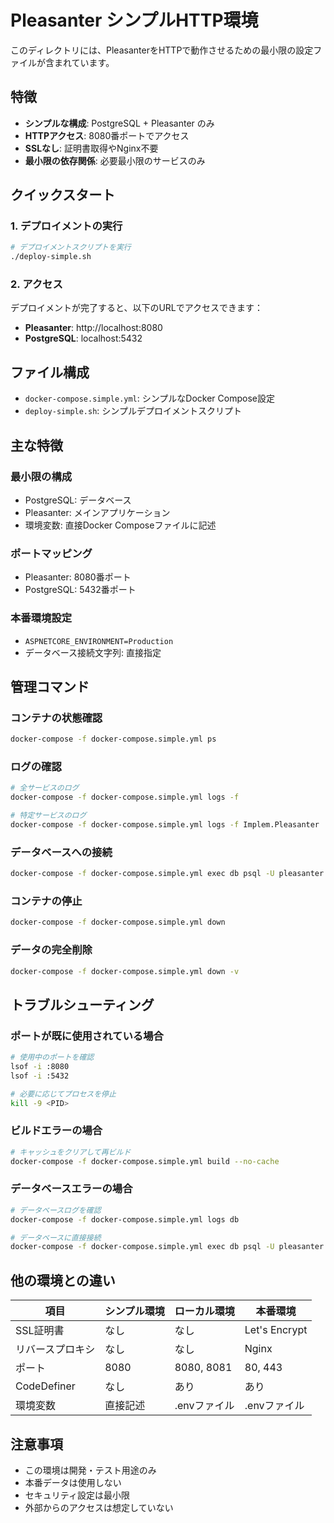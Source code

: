 # Pleasanter シンプルHTTP環境

このディレクトリには、PleasanterをHTTPで動作させるための最小限の設定ファイルが含まれています。

## 特徴

- **シンプルな構成**: PostgreSQL + Pleasanter のみ
- **HTTPアクセス**: 8080番ポートでアクセス
- **SSLなし**: 証明書取得やNginx不要
- **最小限の依存関係**: 必要最小限のサービスのみ

## クイックスタート

### 1. デプロイメントの実行

```bash
# デプロイメントスクリプトを実行
./deploy-simple.sh
```

### 2. アクセス

デプロイメントが完了すると、以下のURLでアクセスできます：

- **Pleasanter**: http://localhost:8080
- **PostgreSQL**: localhost:5432

## ファイル構成

- `docker-compose.simple.yml`: シンプルなDocker Compose設定
- `deploy-simple.sh`: シンプルデプロイメントスクリプト

## 主な特徴

### 最小限の構成
- PostgreSQL: データベース
- Pleasanter: メインアプリケーション
- 環境変数: 直接Docker Composeファイルに記述

### ポートマッピング
- Pleasanter: 8080番ポート
- PostgreSQL: 5432番ポート

### 本番環境設定
- `ASPNETCORE_ENVIRONMENT=Production`
- データベース接続文字列: 直接指定

## 管理コマンド

### コンテナの状態確認
```bash
docker-compose -f docker-compose.simple.yml ps
```

### ログの確認
```bash
# 全サービスのログ
docker-compose -f docker-compose.simple.yml logs -f

# 特定サービスのログ
docker-compose -f docker-compose.simple.yml logs -f Implem.Pleasanter
```

### データベースへの接続
```bash
docker-compose -f docker-compose.simple.yml exec db psql -U pleasanter -d pleasanter
```

### コンテナの停止
```bash
docker-compose -f docker-compose.simple.yml down
```

### データの完全削除
```bash
docker-compose -f docker-compose.simple.yml down -v
```

## トラブルシューティング

### ポートが既に使用されている場合
```bash
# 使用中のポートを確認
lsof -i :8080
lsof -i :5432

# 必要に応じてプロセスを停止
kill -9 <PID>
```

### ビルドエラーの場合
```bash
# キャッシュをクリアして再ビルド
docker-compose -f docker-compose.simple.yml build --no-cache
```

### データベースエラーの場合
```bash
# データベースログを確認
docker-compose -f docker-compose.simple.yml logs db

# データベースに直接接続
docker-compose -f docker-compose.simple.yml exec db psql -U pleasanter -d pleasanter
```

## 他の環境との違い

| 項目 | シンプル環境 | ローカル環境 | 本番環境 |
|------|-------------|-------------|----------|
| SSL証明書 | なし | なし | Let's Encrypt |
| リバースプロキシ | なし | なし | Nginx |
| ポート | 8080 | 8080, 8081 | 80, 443 |
| CodeDefiner | なし | あり | あり |
| 環境変数 | 直接記述 | .envファイル | .envファイル |

## 注意事項

- この環境は開発・テスト用途のみ
- 本番データは使用しない
- セキュリティ設定は最小限
- 外部からのアクセスは想定していない 